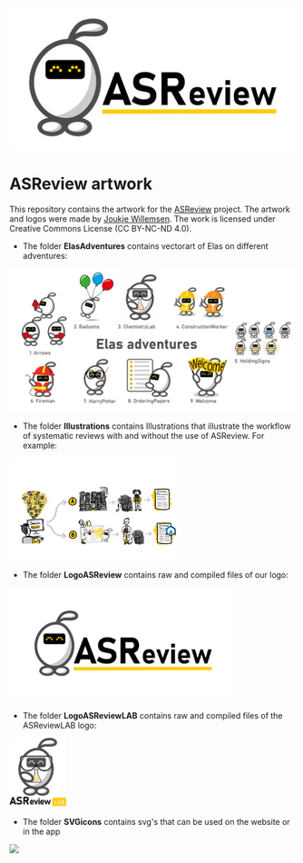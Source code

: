 [![ASReview](LogoASReview/JPG/RepoCardGithub1280x640.jpg)](https://github.com/asreview/asreview/)

# ASReview artwork

This repository contains the artwork for the [ASReview](https://github.com/asreview/asreview/) 
project. The artwork and logos were made by [Joukje Willemsen](https://joukjewillemsen.github.io/). The work is licensed under Creative Commons License (CC BY-NC-ND 4.0).

* The folder **ElasAdventures** contains vectorart of Elas on different adventures:
<img src="ElasAdventures/RepoCardElasAdventures.png" width=900>

* The folder **Illustrations** contains Illustrations that illustrate the workflow of systematic reviews with and without the use of ASReview. For example:

<img src="Illustrations/OtherVersions/AB_Awesomepublication.jpg" width=300>

* The folder **LogoASReview** contains raw and compiled files of our logo:

<img src="LogoASReview/JPG/Horizontal_Lockup1280x640.jpg" width=400>

* The folder **LogoASReviewLAB** contains raw and compiled files of the ASReviewLAB logo:

<img src="LogoASReviewLAB/PNG/Logo_stacked.png" width=100>

* The folder **SVGicons** contains svg's that can be used on the website or in the app

<img src="SVGicons/RepoCardSVGIcons" width=900>
